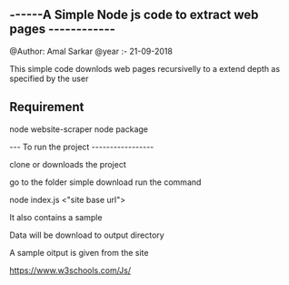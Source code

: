 ------A Simple Node js code to extract web pages ------------
--------------

@Author: Amal Sarkar
@year :- 21-09-2018

This simple code downlods web pages recursivelly
to a extend depth as specified by the user

Requirement
-----------
node
website-scraper node package

--- To run the project -----------------

clone or downloads the project

go to the folder simple download 
run the command

node index.js <"site base url"> <max depth to traverse iterativelly>

It also contains a sample 


Data will be download to output directory

A sample oitput is given from the site 

https://www.w3schools.com/Js/
